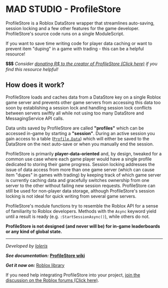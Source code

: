 # MAD STUDIO - ProfileStore

ProfileStore is a Roblox DataStore wrapper that streamlines auto-saving, session locking and a few other features for the game developer. ProfileStore's source code runs on a single ModuleScript.

If you want to save time writing code for player data caching or want to prevent item "duping" in a game with trading - this can be a helpful resource!

💲💲💲 *Consider [donating R$ to the creator of ProfileStore (Click here)](https://www.roblox.com/games/103946622805308/MAD-STUDIO-Open-Source-Donations) if you find this resource helpful!*

## How does it work?

ProfileStore loads and caches data from a DataStore key on a single Roblox game server and prevents other game servers from accessing this data too soon by establishing a session lock and handling session lock conflicts between servers swiftly all while not using too many DataStore and MessagingService API calls.

Data units saved by ProfileStore are called **"profiles"** which can be accessed in-game by starting a **"session"**. During an active session you gain access to a table ([`Profile.Data`](/ProfileStore/api/#data)) which will either be saved to the DataStore on the next auto-save or when you manually end the session.

ProfileStore is primarily **player-data-oriented** and, by design, tweaked for a common use case where each game player would have a single profile dedicated to storing their game progress. Session locking addresses the issue of data access from more than one game server (which can cause item "dupes" in games with trading) by keeping track of which game server is currently caching data and gracefully switches ownership from one server to the other without failing new session requests. ProfileStore can still be used for non-player data storage, although ProfileStore's session locking is not ideal for quick writing from several game servers.

ProfileStore's module functions try to resemble the Roblox API for a sense of familiarity to Roblox developers. Methods with the `Async` keyword yield until a result is ready (e.g. `:StartSessionAsync()`), while others do not.

**ProfileStore is not designed (and never will be) for in-game leaderboards or any kind of global state.**

---

*Developed by [loleris](https://x.com/lolerismad)*

***See documentation:***
**[ProfileStore wiki](https://madstudioroblox.github.io/ProfileStore/)**

***Get it now on:***
[Roblox library](https://create.roblox.com/store/asset/109379033046155/ProfileStore)

If you need help integrating ProfileStore into your project, [join the discussion on the Roblox forums (Click here)](https://devforum.roblox.com/t/profilestore/3190543).